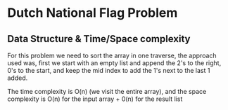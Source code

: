 # Dutch National Flag Problem
## Data Structure & Time/Space complexity

For this problem we need to sort the array in one traverse, the approach used was, first we start with an empty list and append the 2's to the right, 0's to the start, and keep the mid index to add the 1's next to the last 1 added.

The time complexity is O(n) (we visit the entire array), and the space complexity is O(n) for the input array + 0(n) for the result list
